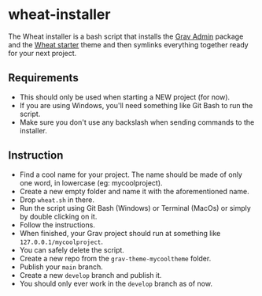 # wheat-installer

The Wheat installer is a bash script that installs the [Grav Admin](https://getgrav.org/downloads) package and the [Wheat starter](https://getwheat.ca/) theme and then symlinks everything together ready for your next project.

## Requirements

- This should only be used when starting a NEW project (for now).
- If you are using Windows, you'll need something like Git Bash to run the script.
- Make sure you don't use any backslash when sending commands to the installer.

## Instruction

- Find a cool name for your project. The name should be made of only one word, in lowercase (eg: mycoolproject).
- Create a new empty folder and name it with the aforementioned name.
- Drop `wheat.sh` in there.
- Run the script using Git Bash (Windows) or Terminal (MacOs) or simply by double clicking on it.
- Follow the instructions.
- When finished, your Grav project should run at something like `127.0.0.1/mycoolproject`.
- You can safely delete the script.
- Create a new repo from the `grav-theme-mycooltheme` folder.
- Publish your `main` branch.
- Create a new `develop` branch and publish it.
- You should only ever work in the `develop` branch as of now.
